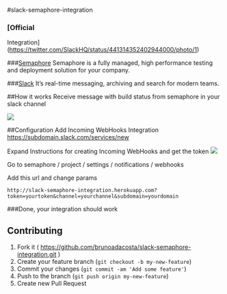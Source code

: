 #slack-semaphore-integration

### [Official
Integration](https://twitter.com/SlackHQ/status/441314352402944000/photo/1)

###[Semaphore](http://semaphoreapp.com)
Semaphore is a fully managed, high performance testing and deployment solution for your company.

###[Slack](http://slack.com)
It’s real-time messaging, archiving and search for modern teams.


##How it works
Receive message with build status from semaphore in your slack channel

![](https://s3.amazonaws.com/github_things/slack_message.jpg)

##Configuration
Add Incoming WebHooks Integration https://subdomain.slack.com/services/new

Expand Instructions for creating Incoming WebHooks and get the token
![](https://s3.amazonaws.com/github_things/token.jpg)

Go to semaphore / project / settings / notifications / webhooks

Add this url and change params

`http://slack-semaphore-integration.herokuapp.com?token=yourtoken&channel=yourchannel&subdomain=yourdomain`

###Done, your integration should work


## Contributing

1. Fork it ( https://github.com/brunoadacosta/slack-semaphore-integration.git )
2. Create your feature branch (`git checkout -b my-new-feature`)
3. Commit your changes (`git commit -am 'Add some feature'`)
4. Push to the branch (`git push origin my-new-feature`)
5. Create new Pull Request
